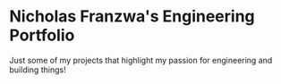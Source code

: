 # Nicholas Franzwa's Engineering Portfolio
Just some of my projects that highlight my passion for engineering and building things!
